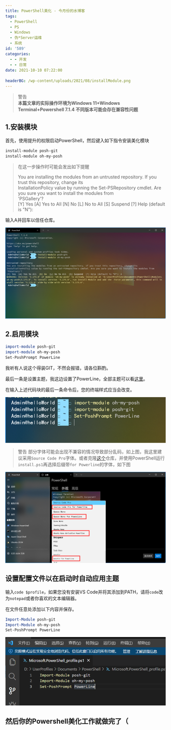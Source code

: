 ```yaml
---
title: PowerShell美化 - 今月份的水博客
tags:
  - PowerShell
  - PS
  - Windows
  - 伪*Server运维
  - 系统
id: '589'
categories:
  - - 开发
  - - 日常
date: 2021-10-10 07:22:00

headerBG: /wp-content/uploads/2021/08/installModule.png
---
```


> 警告  
> **本篇文章的实际操作环境为Windows 11+Windows Terminal+Powershell 7.1.4 不同版本可能会存在兼容性问题**

## 1.安装模块

首先，使用提升的权限启动PowerShell，然后键入如下指令安装美化模块

```powershell
install-module posh-git
install-module oh-my-posh
```

> 在这一步操作时可能会发出如下提醒
> 
> You are installing the modules from an untrusted repository. If you trust this repository, change its  
> InstallationPolicy value by running the Set-PSRepository cmdlet. Are you sure you want to install the modules from  
> 'PSGallery'?  
> \[Y\] Yes \[A\] Yes to All \[N\] No \[L\] No to All \[S\] Suspend \[?\] Help (default is "N"):

输入A并回车以信任仓库。

![](/wp-content/uploads/2021/08/installModule.png)

## 2.启用模块

```powershell
import-module posh-git
import-module oh-my-posh
Set-PoshPrompt PowerLine
```

我听有人说这个得装GIT，不然会报错，请各位斟酌。

最后一条是设置主题，我这边设置了PowerLine，全部主题可以看[这里](https://github.com/JanDeDobbeleer/oh-my-posh/tree/main/themes)。

在输入上述代码块的最后一条命令后，您的终端样式应当会改变。

![](/wp-content/uploads/2021/08/QQ截图20210825082303.png)

>警告
>部分字体可能会出现不兼容的情况导致部分乱码，如上图，我这里建议采用`Source Code Pro`字体。或者克隆[这个](https://github.com/powerline/fonts)仓库，并使用PowerShell运行`install.ps1`再选择后缀带`for Powerline`的字体，如下图


![](/wp-content/uploads/2021/08/fonts.png)

## 设置配置文件以在启动时自动应用主题

输入`code $profile`，如果您没有安装VS Code并将其添加到PATH，请将`code`改为`notepad`或者你喜欢的文本编辑器。

在文件任意处添加以下内容并保存。

```powershell
Import-Module posh-git
Import-Module oh-my-posh
Set-PoshPrompt PowerLine
```

![](/wp-content/uploads/2021/08/vsc.png)

## 然后你的Powershell美化工作就做完了（